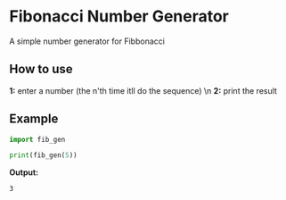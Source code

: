 # Fibonacci Number Generator
A simple number generator for Fibbonacci

## How to use
**1:** enter a number (the n'th time itll do the sequence) \n
**2:** print the result

## Example
```py
import fib_gen

print(fib_gen(5))
```
**Output:**
```md
3
```